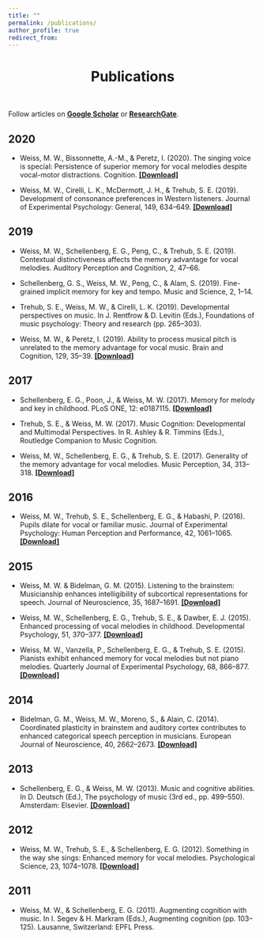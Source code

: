 ```yaml
---
title: ""
permalink: /publications/
author_profile: true
redirect_from:
---
```


<p> <center> <h1>Publications</h1> </center> </p> <br>

Follow articles on <u><a href="https://scholar.google.com/citations?user=PRiO1MoAAAAJ&hl=en"><b>Google Scholar</b></a></u> or <u><a href="https://www.researchgate.net/profile/Michael_Weiss18"><b>ResearchGate</b></a></u>.

## 2020

* Weiss, M. W., Bissonnette, A.-M., & Peretz, I. (2020). The singing voice is special: Persistence of superior memory for vocal melodies despite vocal-motor distractions. Cognition. [**[Download]**](https://m-w-w.github.io/files/papers/2020-WeissBissonnettePeretz.pdf)

* Weiss, M. W., Cirelli, L. K., McDermott, J. H., & Trehub, S. E. (2019). Development of consonance preferences in Western listeners. Journal of Experimental Psychology: General, 149, 634–649. [**[Download]**](https://m-w-w.github.io/files/papers/2020-WeissCirelliMcDermottTrehub.pdf)

## 2019

* Weiss, M. W., Schellenberg, E. G., Peng, C., & Trehub, S. E. (2019). Contextual distinctiveness affects the memory advantage for vocal melodies. Auditory Perception and Cognition, 2, 47–66. 

* Schellenberg, G. S., Weiss, M. W., Peng, C., & Alam, S. (2019). Fine-grained implicit memory for key and tempo. Music and Science, 2, 1–14. 

* Trehub, S. E., Weiss, M. W., & Cirelli, L. K. (2019). Developmental perspectives on music. In J. Rentfrow & D. Levitin (Eds.), Foundations of music psychology: Theory and research (pp. 265–303). 

* Weiss, M. W., & Peretz, I. (2019). Ability to process musical pitch is unrelated to the memory advantage for vocal music. Brain and Cognition, 129, 35–39. [**[Download]**](https://m-w-w.github.io/files/papers/2019-Weiss,Peretz-BrainAndCognition.pdf)

## 2017

* Schellenberg, E. G., Poon, J., & Weiss, M. W. (2017). Memory for melody and key in childhood. PLoS ONE, 12: e0187115. [**[Download]**](https://m-w-w.github.io/files/papers/2017-Schellenbergetal.-PLOSONE.pdf)

* Trehub, S. E., & Weiss, M. W. (2017). Music Cognition: Developmental and Multimodal Perspectives. In R. Ashley & R. Timmins (Eds.), Routledge Companion to Music Cognition.

* Weiss, M. W., Schellenberg, E. G., & Trehub, S. E. (2017). Generality of the memory advantage for vocal melodies. Music Perception, 34, 313–318. [**[Download]**](https://m-w-w.github.io/files/papers/2017-Weissetal.-MusicPerception.pdf)

## 2016

* Weiss, M. W., Trehub, S. E., Schellenberg, E. G., & Habashi, P. (2016). Pupils dilate for vocal or familiar music. Journal of Experimental Psychology: Human Perception and Performance, 42, 1061–1065. [**[Download]**](https://m-w-w.github.io/files/papers/2016-Weissetal.-JournalofExperimentalPsychologyHumanPerceptionandPerformance.pdf)

## 2015

* Weiss, M. W. & Bidelman, G. M. (2015). Listening to the brainstem: Musicianship enhances intelligibility of subcortical representations for speech. Journal of Neuroscience, 35, 1687–1691. [**[Download]**](https://m-w-w.github.io/files/papers/2015-Weiss,Bidelman-JournalofNeuroscience.pdf)

* Weiss, M. W., Schellenberg, E. G., Trehub, S. E., & Dawber, E. J. (2015). Enhanced processing of vocal melodies in childhood. Developmental Psychology, 51, 370–377. [**[Download]**](https://m-w-w.github.io/files/papers/2015-Weissetal.-DevelopmentalPsychology.pdf)

* Weiss, M. W., Vanzella, P., Schellenberg, E. G., & Trehub, S. E. (2015). Pianists exhibit enhanced memory for vocal melodies but not piano melodies. Quarterly Journal of Experimental Psychology, 68, 866–877. [**[Download]**](https://m-w-w.github.io/files/papers/2015-Weissetal.-TheQuarterlyJournalofExperimentalPsychology.pdf)

## 2014

* Bidelman, G. M., Weiss, M. W., Moreno, S., & Alain, C. (2014). Coordinated plasticity in brainstem and auditory cortex contributes to enhanced categorical speech perception in musicians. European Journal of Neuroscience, 40, 2662–2673. [**[Download]**](https://m-w-w.github.io/files/papers/2014-Bidelmanetal.-TheEuropeanJournalofNeuroscience.pdf)

## 2013

* Schellenberg, E. G., & Weiss, M. W. (2013). Music and cognitive abilities. In D. Deutsch (Ed.), The psychology of music (3rd ed., pp. 499–550). Amsterdam: Elsevier. [**[Download]**](https://m-w-w.github.io/files/papers/2013-Schellenberg,Weiss-ThePsychologyofMusic.pdf)

## 2012

* Weiss, M. W., Trehub, S. E., & Schellenberg, E. G. (2012). Something in the way she sings: Enhanced memory for vocal melodies. Psychological Science, 23, 1074–1078. [**[Download]**](https://m-w-w.github.io/files/papers/2012-Weissetal.-Psychologicalscience.pdf)

## 2011

* Weiss, M. W., & Schellenberg, E. G. (2011). Augmenting cognition with music. In I. Segev & H. Markram (Eds.), Augmenting cognition (pp. 103–125). Lausanne, Switzerland: EPFL Press.
